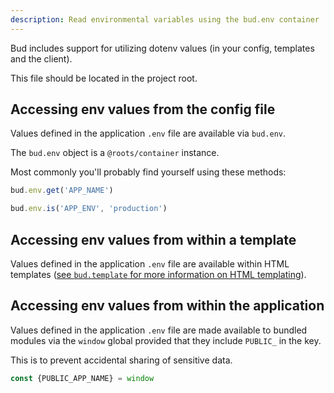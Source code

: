 ```yaml
---
description: Read environmental variables using the bud.env container
---
```


Bud includes support for utilizing dotenv values (in your config, templates and the client).

This file should be located in the project root.

## Accessing env values from the config file

Values defined in the application `.env` file are available via `bud.env`.

The `bud.env` object is a `@roots/container` instance.

Most commonly you'll probably find yourself using these methods:

```js
bud.env.get('APP_NAME')
```

```js
bud.env.is('APP_ENV', 'production')
```

## Accessing env values from within a template

Values defined in the application `.env` file are available within HTML templates ([see `bud.template` for more information on HTML templating](docs`config/template.md`)).

## Accessing env values from within the application

Values defined in the application `.env` file are made available to bundled modules via the `window` global provided that they include `PUBLIC_` in the key.

This is to prevent accidental sharing of sensitive data.

```js
const {PUBLIC_APP_NAME} = window
```

